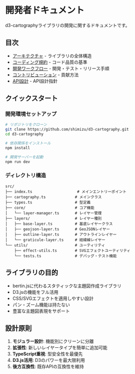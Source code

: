 # 開発者ドキュメント

d3-cartographyライブラリの開発に関するドキュメントです。

## 目次

- [アーキテクチャ](./architecture.md) - ライブラリの全体構造
- [コーディング規約](./coding-standards.md) - コード品質の基準
- [開発ワークフロー](./development-workflow.md) - 開発・テスト・リリース手順
- [コントリビューション](./contributing.md) - 貢献方法
- [API設計](./api-design.md) - API設計指針

## クイックスタート

### 開発環境セットアップ

```bash
# リポジトリをクローン
git clone https://github.com/shimizu/d3-cartography.git
cd d3-cartography

# 依存関係をインストール
npm install

# 開発サーバーを起動
npm run dev
```

### ディレクトリ構造

```
src/
├── index.ts                    # メインエントリーポイント
├── cartography.ts             # メインクラス
├── types.ts                   # 型定義
├── core/                      # コア機能
│   └── layer-manager.ts       # レイヤー管理
├── layers/                    # レイヤー種別
│   ├── base-layer.ts          # 基底レイヤークラス
│   ├── geojson-layer.ts       # GeoJSONレイヤー
│   ├── outline-layer.ts       # アウトラインレイヤー
│   └── graticule-layer.ts     # 経緯線レイヤー
└── utils/                     # ユーティリティ
    ├── effect-utils.ts        # SVGエフェクトユーティリティ
    └── tests.ts               # デバッグ・テスト機能
```

## ライブラリの目的

- bertin.jsに代わるスタティックな主題図作成ライブラリ
- D3.jsの機能をフル活用
- CSS/SVGエフェクトを適用しやすい設計
- パン・ズーム機能は持たない
- 豊富な主題図表現をサポート

## 設計原則

1. **モジュラー設計**: 機能別にクリーンに分離
2. **拡張性**: 新しいレイヤータイプを簡単に追加可能
3. **TypeScript重視**: 型安全性を最優先
4. **D3.js活用**: D3のパワーを最大限利用
5. **後方互換性**: 既存APIの互換性を維持